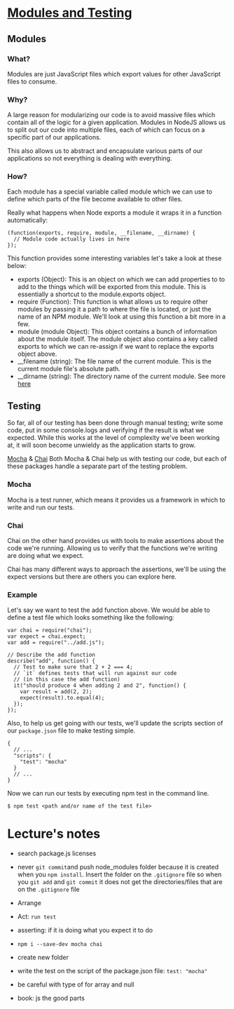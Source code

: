 # [Modules and Testing](https://github.com/daegren/lhl-web-w1d5-apr1-modules-testing)

## Modules

### What?
Modules are just JavaScript files which export values for other JavaScript files to consume.

### Why?
A large reason for modularizing our code is to avoid massive files which contain all of the logic for a given application. Modules in NodeJS allows us to split out our code into multiple files, each of which can focus on a specific part of our applications.

This also allows us to abstract and encapsulate various parts of our applications so not everything is dealing with everything.

### How?
Each module has a special variable called module which we can use to define which parts of the file become available to other files.

Really what happens when Node exports a module it wraps it in a function automatically:

```
(function(exports, require, module, __filename, __dirname) {
  // Module code actually lives in here
});
```

This function provides some interesting variables let's take a look at these below:

* exports (Object): This is an object on which we can add properties to to add to the things which will be exported from this module. This is essentially a shortcut to the module.exports object.
* require (Function): This function is what allows us to require other modules by passing it a path to where the file is located, or just the name of an NPM module. We'll look at using this function a bit more in a few.
* module (module Object): This object contains a bunch of information about the module itself. The module object also contains a key called exports to which we can re-assign if we want to replace the exports object above.
* __filename (string): The file name of the current module. This is the current module file's absolute path.
* __dirname (string): The directory name of the current module.
See more [here](https://nodejs.org/api/modules.html)

## Testing

So far, all of our testing has been done through manual testing; write some code, put in some console.logs and verifying if the result is what we expected. While this works at the level of complexity we've been working at, it will soon become unwieldy as the application starts to grow.

[Mocha](https://mochajs.org/) & [Chai](https://www.chaijs.com/)
Both Mocha & Chai help us with testing our code, but each of these packages handle a separate part of the testing problem.

### Mocha
Mocha is a test runner, which means it provides us a framework in which to write and run our tests.

### Chai
Chai on the other hand provides us with tools to make assertions about the code we're running. Allowing us to verify that the functions we're writing are doing what we expect.

Chai has many different ways to approach the assertions, we'll be using the expect versions but there are others you can explore here.

### Example
Let's say we want to test the add function above. We would be able to define a test file which looks something like the following:
```
var chai = require("chai");
var expect = chai.expect;
var add = require("../add.js");

// Describe the add function
describe("add", function() {
  // Test to make sure that 2 + 2 === 4;
  // `it` defines tests that will run against our code
  // (in this case the add function)
  it("should produce 4 when adding 2 and 2", function() {
    var result = add(2, 2);
    expect(result).to.equal(4);
  });
});
```
Also, to help us get going with our tests, we'll update the scripts section of our `package.json` file to make testing simple.
```
{
  // ...
  "scripts": {
    "test": "mocha"
  }
  // ...
}
```
Now we can run our tests by executing npm test in the command line.

`$ npm test <path and/or name of the test file>`

# Lecture's notes

- search package.js licenses
- never `git commit`and push node_modules folder because it is created when you `npm install`. Insert the folder on the `.gitignore` file so when you `git add` and `git commit` it does not get the directories/files that are on the `.gitignore` file
- Arrange
- Act: `run test`
- asserting: if it is doing what you expect it to do
- `npm i --save-dev mocha chai`
- create new folder
- write the test on the script of the package.json file: `test: "mocha"`

- be careful with type of for array and null
- book: js the good parts

  
